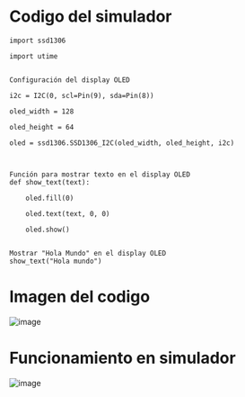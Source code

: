 # Codigo del simulador
```
import ssd1306

import utime


Configuración del display OLED

i2c = I2C(0, scl=Pin(9), sda=Pin(8))

oled_width = 128

oled_height = 64

oled = ssd1306.SSD1306_I2C(oled_width, oled_height, i2c)



Función para mostrar texto en el display OLED
def show_text(text):
    
    oled.fill(0)
    
    oled.text(text, 0, 0)
    
    oled.show()


Mostrar "Hola Mundo" en el display OLED
show_text("Hola mundo")
```

# Imagen del codigo
![image](https://github.com/MigOrozco/Equipo-Interfaz/assets/105456145/1e50ee08-7d34-426e-8877-8ef6498c1dd2)

# Funcionamiento en simulador
![image](https://github.com/MigOrozco/Equipo-Interfaz/assets/105456145/7910bff3-8eb0-4ce7-8d1f-cec09fe8edea)


